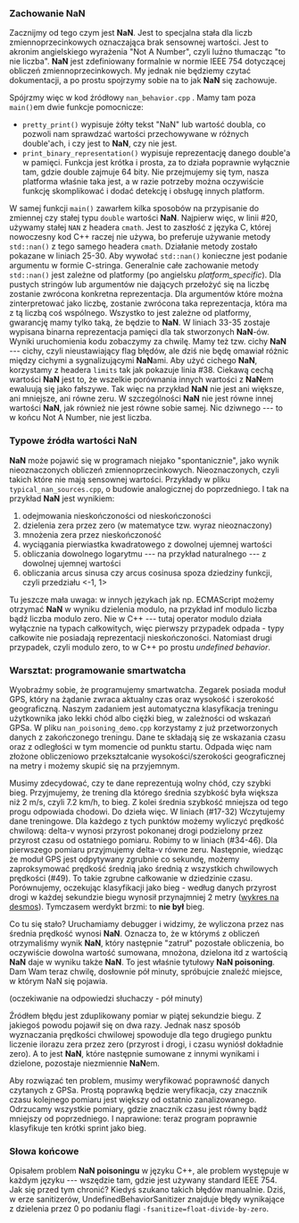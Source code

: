 ### Zachowanie NaN
Zacznijmy od tego czym jest **NaN**. Jest to specjalna stała dla liczb zmiennoprzecinkowych oznaczająca brak sensownej wartości. Jest to akronim angielskiego wyrażenia "Not A Number", czyli luźno tłumacząc "to nie liczba". **NaN** jest zdefiniowany formalnie w normie IEEE 754 dotyczącej obliczeń zmiennoprzecinkowych. My jednak nie będziemy czytać dokumentacji, a po prostu spojrzymy sobie na to jak **NaN** się zachowuje.

Spójrzmy więc w kod źródłowy `nan_behavior.cpp` . Mamy tam poza `main()`em dwie funkcje pomocnicze:
 - `pretty_print()` wypisuje żółty tekst "NaN" lub wartość doubla, co pozwoli nam sprawdzać wartości przechowywane w różnych double'ach, i czy jest to **NaN**, czy nie jest.
 - `print_binary_representation()` wypisuje reprezentację danego double'a w pamięci. Funkcja jest krótka i prosta, za to działa poprawnie wyłącznie tam, gdzie double zajmuje 64 bity. Nie przejmujemy się tym, nasza platforma właśnie taka jest, a w razie potrzeby można oczywiście funkcję skomplikować i dodać detekcję i obsługę innych platform.

W samej funkcji `main()` zawarłem kilka sposobów na przypisanie do zmiennej czy stałej typu `double` wartości **NaN**. Najpierw więc, w linii #20, używamy stałej `NAN` z headera `cmath`. Jest to zaszłość z języka C, której nowoczesny kod C++ raczej nie używa, bo preferuje używanie metody `std::nan()` z tego samego headera `cmath`. Działanie metody zostało pokazane w liniach 25-30. Aby wywołać `std::nan()` konieczne jest podanie argumentu w formie C-stringa. Generalnie całe zachowanie metody `std::nan()` jest zależne od platformy (po angielsku *platform_specific*). Dla pustych stringów lub argumentów nie dających przełożyć się na liczbę zostanie zwrócona konkretna reprezentacja. Dla argumentów które można zinterpretować jako liczbę, zostanie zwrócona taka reprezentacja, która ma z tą liczbą coś wspólnego. Wszystko to jest zależne od platformy, gwarancję mamy tylko taką, że będzie to **NaN**.
W liniach 33-35 zostaje wypisana binarna reprezentacja pamięci dla tak stworzonych **NaN**-ów. Wyniki uruchomienia kodu zobaczymy za chwilę. Mamy też tzw. cichy **NaN** --- cichy, czyli nieustawiający flag błędów, ale dziś nie będę omawiał różnic między cichymi a sygnalizującymi **NaN**ami. Aby użyć cichego **NaN**, korzystamy z headera `limits` tak jak pokazuje linia #38.
Ciekawą cechą wartości **NaN** jest to, że wszelkie porównania innych wartości z **NaN**em ewaluują się jako fałszywe. Tak więc na przykład **NaN** nie jest ani większe, ani mniejsze, ani równe zeru. W szczególności **NaN** nie jest równe innej wartości **NaN**, jak również nie jest równe sobie samej. Nic dziwnego --- to w końcu Not A Number, nie jest liczba.

### Typowe źródła wartości NaN
**NaN** może pojawić się w programach niejako "spontanicznie", jako wynik nieoznaczonych obliczeń zmiennoprzecinkowych. Nieoznaczonych, czyli takich które nie mają sensownej wartości. Przykłady w pliku `typical_nan_sources.cpp`, o budowie analogicznej do poprzedniego. I tak na przykład **NaN** jest wynikiem:
1. odejmowania nieskończoności od nieskończoności
2. dzielenia zera przez zero (w matematyce tzw. wyraz nieoznaczony)
3. mnożenia zera przez nieskończoność
4. wyciągania pierwiastka kwadratowego z dowolnej ujemnej wartości
5. obliczania dowolnego logarytmu --- na przykład naturalnego --- z dowolnej ujemnej wartości
6. obliczania arcus sinusa czy arcus cosinusa spoza dziedziny funkcji, czyli przedziału <-1, 1>

Tu jeszcze mała uwaga: w innych językach jak np. ECMAScript możemy otrzymać **NaN** w wyniku dzielenia modulo, na przykład inf modulo liczba bądź liczba modulo zero. Nie w C++ --- tutaj operator modulo działa wyłącznie na typach całkowitych, więc pierwszy przypadek odpada - typy całkowite nie posiadają reprezentacji nieskończoności. Natomiast drugi przypadek, czyli modulo zero, to w C++ po prostu *undefined behavior*.

### Warsztat: programowanie smartwatcha
Wyobraźmy sobie, że programujemy smartwatcha. Zegarek posiada moduł GPS, który na żądanie zwraca aktualny czas oraz wysokość i szerokość geograficzną. Naszym zadaniem jest automatyczna klasyfikacja treningu użytkownika jako lekki chód albo ciężki bieg, w zależności od wskazań GPSa. W pliku `nan_poisoning_demo.cpp` korzystamy z już przetworzonych danych z zakończonego treningu. Dane te składają się ze wskazania czasu oraz z odległości w tym momencie od punktu startu. Odpada więc nam złożone obliczeniowo przekształcanie wysokości/szerokości geograficznej na metry i możemy skupić się na przyjemnym.

Musimy zdecydować, czy te dane reprezentują wolny chód, czy szybki bieg. Przyjmujemy, że trening dla którego średnia szybkość była większa niż 2 m/s, czyli 7.2 km/h, to bieg. Z kolei średnia szybkość mniejsza od tego progu odpowiada chodowi.
Do dzieła więc. W liniach (#17-32) Wczytujemy dane treningowe. Dla każdego z tych punktów możemy wyliczyć prędkość chwilową: delta-v wynosi przyrost pokonanej drogi podzielony przez przyrost czasu od ostatniego pomiaru. Robimy to w liniach (#34-46). Dla pierwszego pomiaru przyjmujemy delta-v równe zeru. Następnie, wiedząc że moduł GPS jest odpytywany zgrubnie co sekundę, możemy zaproksymować prędkość średnią jako średnią z wszystkich chwilowych prędkości (#49). To takie zgrubne całkowanie w dziedzinie czasu. Porównujemy, oczekując klasyfikacji jako bieg - według danych przyrost drogi w każdej sekundzie biegu wynosił przynajmniej 2 metry ([wykres na desmos](https://www.desmos.com/calculator/mhq4hsncnh)). Tymczasem werdykt brzmi: to **nie był** bieg.

Co tu się stało?
Uruchamiamy debugger i widzimy, że wyliczona przez nas średnia prędkość wynosi **NaN**. Oznacza to, że w którymś z obliczeń otrzymaliśmy wynik **NaN**, który następnie "zatruł" pozostałe obliczenia, bo oczywiście dowolna wartość sumowana, mnożona, dzielona itd z wartością **NaN** daje w wyniku także **NaN**. To jest właśnie tytułowy **NaN poisoning**. Dam Wam teraz chwilę, dosłownie pół minuty, spróbujcie znaleźć miejsce, w którym NaN się pojawia.

(oczekiwanie na odpowiedzi słuchaczy - pół minuty)

Źródłem błędu jest zduplikowany pomiar w piątej sekundzie biegu. Z jakiegoś powodu pojawił się on dwa razy. Jednak nasz sposób wyznaczania prędkości chwilowej spowoduje dla tego drugiego punktu liczenie ilorazu zera przez zero (przyrost i drogi, i czasu wyniósł dokładnie zero). A to jest **NaN**, które następnie sumowane z innymi wynikami i dzielone, pozostaje niezmiennie **NaN**em.

Aby rozwiązać ten problem, musimy weryfikować poprawność danych czytanych z GPSa. Prostą poprawką będzie weryfikacja, czy znacznik czasu kolejnego pomiaru jest większy od ostatnio zanalizowanego. Odrzucamy wszystkie pomiary, gdzie znacznik czasu jest równy bądź mniejszy od poprzedniego. I naprawione: teraz program poprawnie klasyfikuje ten krótki sprint jako bieg.

### Słowa końcowe
Opisałem problem **NaN poisoningu** w języku C++, ale problem występuje w każdym języku --- wszędzie tam, gdzie jest używany standard IEEE 754. Jak się przed tym chronić? Kiedyś szukano takich błędów manualnie. Dziś, w erze sanitizerów, UndefinedBehaviorSanitizer znajduje błędy wynikające z dzielenia przez 0 po podaniu flagi `-fsanitize=float-divide-by-zero`.

